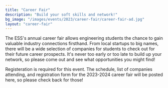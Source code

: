 ```yaml
---
title: "Career Fair"
description: "Build your soft skills and network!"
bg_image: "/images/events/2023/career-fair/career-fair-ad.jpg"
layout: "career-fair"
---
```


The ESS's annual career fair allows engineering students the chance to gain valuable industry connections firsthand. From local startups to big names, there will be a wide selection of companies for students to check out for their future career prospects. It's never too early or too late to build up your network, so please come out and see what opportunities you might find!

Registeration is required for this event. The schedule, list of companies attending, and registration form for the 2023-2024 career fair will be posted here, so please check back for those!
